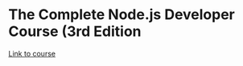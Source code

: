 #  The Complete Node.js Developer Course (3rd Edition

[Link to course](https://www.udemy.com/the-complete-nodejs-developer-course-2/)